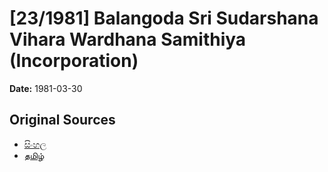 # [23/1981] Balangoda Sri Sudarshana Vihara Wardhana Samithiya (Incorporation)

**Date:** 1981-03-30

## Original Sources

- [සිංහල](https://documents.gov.lk/view/acts/1981/3/23-1981_S.pdf)
- [தமிழ்](https://documents.gov.lk/view/acts/1981/3/23-1981_T.pdf)
